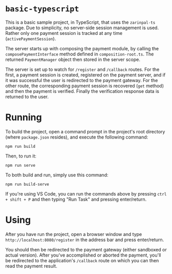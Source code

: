 # `basic-typescript`

This is a basic sample project, in TypeScript, that uses the `zarinpal-ts`
package. Due to simplicity, no server-side session management is used. Rather
only one payment session is tracked at any time (`activePaymentSession`).

The server starts up with composing the payment module, by calling the
`composePaymentInterface` method defined in `composition-root.ts`. The returned
`PaymentManager` object then stored in the server scope.

The server is set up to watch for `/register` and `/callback` routes. For the
first, a payment session is created, registered on the payment server, and if it
was successful the user is redirected to the payment gateway. For the other
route, the corresponding payment session is recovered (`get` method) and then
the payment is verified. Finally the verification response data is returned to
the user.

# Running

To build the project, open a command prompt in the project's root directory
(where `package.json` resides), and execute the following command:

```
npm run build
```

Then, to run it:

```
npm run serve
```

To both build and run, simply use this command:

```
npm run build-serve
```

If you're using VS Code, you can run the commands above by pressing
`ctrl + shift + P` and then typing "Run Task" and pressing enter/return.

# Using

After you have run the project, open a browser window and type
`http://localhost:8080/register` in the address bar and press enter/return.

You should then be redirected to the payment gateway (either sandboxed or actual
version). After you've accomplished or aborted the payment, you'll be redirected
to the application's `/callback` route on which you can then read the payment
result.
